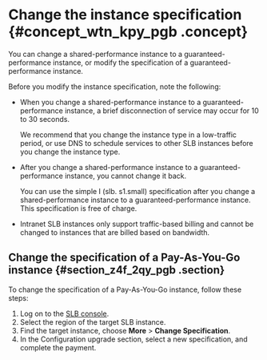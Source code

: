 # Change the instance specification {#concept_wtn_kpy_pgb .concept}

You can change a shared-performance instance to a guaranteed-performance instance, or modify the specification of a guaranteed-performance instance.

Before you modify the instance specification, note the following:

-   When you change a shared-performance instance to a guaranteed-performance instance, a brief disconnection of service may occur for 10 to 30 seconds.

    We recommend that you change the instance type in a low-traffic period, or use DNS to schedule services to other SLB instances before you change the instance type.

-   After you change a shared-performance instance to a guaranteed-performance instance, you cannot change it back.

    You can use the simple I \(slb. s1.small\) specification after you change a shared-performance instance to a guaranteed-performance instance. This specification is free of charge.

-   Intranet SLB instances only support traffic-based billing and cannot be changed to instances that are billed based on bandwidth.

## Change the specification of a Pay-As-You-Go instance {#section_z4f_2qy_pgb .section}

To change the specification of a Pay-As-You-Go instance, follow these steps:

1.  Log on to the [SLB console](https://slb.console.aliyun.com/slb).
2.  Select the region of the target SLB instance.
3.  Find the target instance, choose **More** \> **Change Specification**.
4.  In the Configuration upgrade section, select a new specification, and complete the payment.

